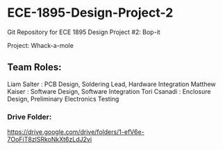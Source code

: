 # ECE-1895-Design-Project-2
Git Repository for ECE 1895 Design Project #2: Bop-it

Project: Whack-a-mole

## Team Roles:
Liam Salter    : PCB Design, Soldering Lead, Hardware Integration
Matthew Kaiser : Software Design, Software Integration
Tori Csanadi   : Enclosure Design, Preliminary Electronics Testing

### Drive Folder:
https://drive.google.com/drive/folders/1-efV6e-7OoFiT8zlSRkoNkXt6zLdJ2vi
